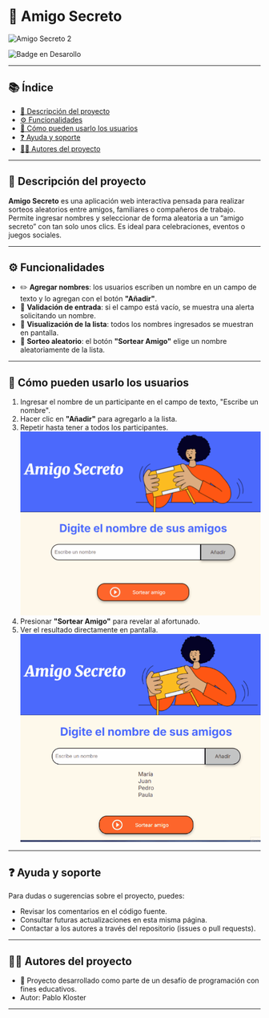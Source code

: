 # 🎁 Amigo Secreto

<img width="500" height="236" alt="Amigo Secreto 2" src="https://github.com/user-attachments/assets/c6f67e78-a983-403f-b504-6593ff71df30" />


![Badge en Desarollo](https://img.shields.io/badge/STATUS-EN%20DESAROLLO-green)

---

## 📚 Índice

- [📝 Descripción del proyecto](#-descripción-del-proyecto)
- [⚙️ Funcionalidades](#️-funcionalidades)
- [👥 Cómo pueden usarlo los usuarios](#-cómo-pueden-usarlo-los-usuarios)
- [❓ Ayuda y soporte](#-ayuda-y-soporte)
- [👨‍💻 Autores del proyecto](#-autores-del-proyecto)

---

## 📝 Descripción del proyecto

**Amigo Secreto** es una aplicación web interactiva pensada para realizar sorteos aleatorios entre amigos, familiares o compañeros de trabajo. Permite ingresar nombres y seleccionar de forma aleatoria a un “amigo secreto” con tan solo unos clics. Es ideal para celebraciones, eventos o juegos sociales.

---

## ⚙️ Funcionalidades

- ✏️ **Agregar nombres**: los usuarios escriben un nombre en un campo de texto y lo agregan con el botón **"Añadir"**.
- 🚫 **Validación de entrada**: si el campo está vacío, se muestra una alerta solicitando un nombre.
- 📃 **Visualización de la lista**: todos los nombres ingresados se muestran en pantalla.
- 🎲 **Sorteo aleatorio**: el botón **"Sortear Amigo"** elige un nombre aleatoriamente de la lista.

---

## 👥 Cómo pueden usarlo los usuarios

1. Ingresar el nombre de un participante en el campo de texto, "Escribe un nombre".
3. Hacer clic en **"Añadir"** para agregarlo a la lista.
4. Repetir hasta tener a todos los participantes.
   ![Demostración Agregar Participantes](assets/agregar-nombres.gif)
5. Presionar **"Sortear Amigo"** para revelar al afortunado.
6. Ver el resultado directamente en pantalla.
  ![Demostración Sortear Participantes](assets/sortear-nombres.gif)
---

## ❓ Ayuda y soporte

Para dudas o sugerencias sobre el proyecto, puedes:

- Revisar los comentarios en el código fuente.
- Consultar futuras actualizaciones en esta misma página.
- Contactar a los autores a través del repositorio (issues o pull requests).

---

## 👨‍💻 Autores del proyecto

- 🚀 Proyecto desarrollado como parte de un desafío de programación con fines educativos.
- Autor: Pablo Kloster

---



